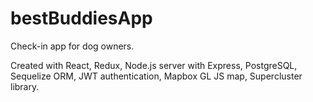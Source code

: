 # bestBuddiesApp
Check-in app for dog owners.

Created with React, Redux, Node.js server with Express, PostgreSQL, Sequelize ORM, JWT authentication, Mapbox GL JS map, Supercluster library.
